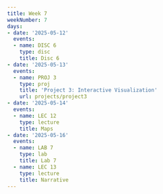 ```yaml
---
title: Week 7
weekNumber: 7
days:
- date: '2025-05-12'
  events:
  - name: DISC 6
    type: disc
    title: Disc 6
- date: '2025-05-13'
  events:
  - name: PROJ 3
    type: proj
    title: 'Project 3: Interactive Visualization'
    url: projects/project3
- date: '2025-05-14'
  events:
  - name: LEC 12
    type: lecture
    title: Maps
- date: '2025-05-16'
  events:
  - name: LAB 7
    type: lab
    title: Lab 7
  - name: LEC 13
    type: lecture
    title: Narrative
---
```


